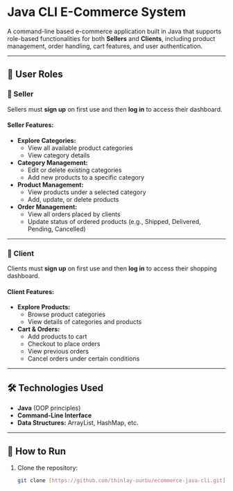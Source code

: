 # Java CLI E-Commerce System

A command-line based e-commerce application built in Java that supports role-based functionalities for both **Sellers** and **Clients**, including product management, order handling, cart features, and user authentication.

---

## 👥 User Roles

### 🔹 Seller
Sellers must **sign up** on first use and then **log in** to access their dashboard.

#### Seller Features:
- **Explore Categories:**
  - View all available product categories
  - View category details
- **Category Management:**
  - Edit or delete existing categories
  - Add new products to a specific category
- **Product Management:**
  - View products under a selected category
  - Add, update, or delete products
- **Order Management:**
  - View all orders placed by clients
  - Update status of ordered products (e.g., Shipped, Delivered, Pending, Cancelled)

---

### 🔹 Client
Clients must **sign up** on first use and then **log in** to access their shopping dashboard.

#### Client Features:
- **Explore Products:**
  - Browse product categories
  - View details of categories and products
- **Cart & Orders:**
  - Add products to cart
  - Checkout to place orders
  - View previous orders
  - Cancel orders under certain conditions

---

## 🛠️ Technologies Used

- **Java** (OOP principles)
- **Command-Line Interface**
- **Data Structures:** ArrayList, HashMap, etc.
  

---

## 🚀 How to Run

1. Clone the repository:
   ```bash
   git clone [https://github.com/thinlay-nurbu/ecommerce-java-cli.git]
